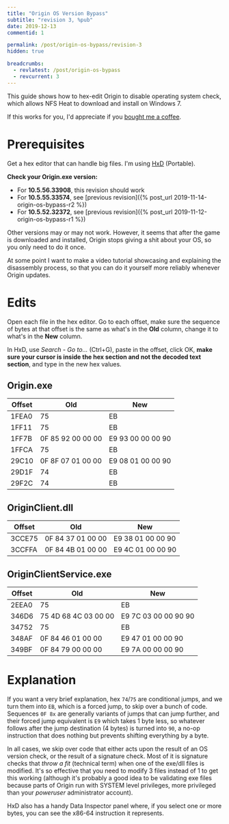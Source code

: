 ```yaml
---
title: "Origin OS Version Bypass"
subtitle: "revision 3, %pub"
date: 2019-12-13
commentid: 1

permalink: /post/origin-os-bypass/revision-3
hidden: true

breadcrumbs:
  - revlatest: /post/origin-os-bypass
  - revcurrent: 3
---
```


This guide shows how to hex-edit Origin to disable operating system check, which allows NFS Heat to download and install on Windows 7.

If this works for you, I'd appreciate if you [bought me a coffee](https://ko-fi.com/chylex).

# Prerequisites

Get a hex editor that can handle big files. I'm using [HxD](https://mh-nexus.de/en/hxd/) (Portable).

**Check your Origin.exe version:**
- For **10.5.56.33908**, this revision should work
- For **10.5.55.33574**, see [previous revision]({% post_url 2019-11-14-origin-os-bypass-r2 %})
- For **10.5.52.32372**, see [previous revision]({% post_url 2019-11-12-origin-os-bypass-r1 %})

Other versions may or may not work. However, it seems that after the game is downloaded and installed, Origin stops giving a shit about your OS, so you only need to do it once.

At some point I want to make a video tutorial showcasing and explaining the disassembly process, so that you can do it yourself more reliably whenever Origin updates.

# Edits

Open each file in the hex editor. Go to each offset, make sure the sequence of bytes at that offset is the same as what's in the **Old** column, change it to what's in the **New** column.

In HxD, use *Search - Go to...* (Ctrl+G), paste in the offset, click OK, **make sure your cursor is inside the hex section and not the decoded text section**, and type in the new hex values.

## Origin.exe

| Offset | Old | New |
| ------ | --- | --- |
| 1FEA0 | 75 | EB |
| 1FF11 | 75 | EB |
| 1FF7B | 0F 85 92 00 00 00 | E9 93 00 00 00 90 |
| 1FFCA | 75 | EB |
| 29C10 | 0F 8F 07 01 00 00 | E9 08 01 00 00 90 |
| 29D1F | 74 | EB |
| 29F2C | 74 | EB |

## OriginClient.dll

| Offset | Old | New |
| ------ | --- | --- |
| 3CCE75 | 0F 84 37 01 00 00 | E9 38 01 00 00 90 |
| 3CCFFA | 0F 84 4B 01 00 00 | E9 4C 01 00 00 90 |

## OriginClientService.exe

| Offset | Old | New |
| ------ | --- | --- |
| 2EEA0 | 75 | EB |
| 346D6 | 75 4D 68 4C 03 00 00 | E9 7C 03 00 00 90 90 |
| 34752 | 75 | EB |
| 348AF | 0F 84 46 01 00 00 | E9 47 01 00 00 90 |
| 349BF | 0F 84 79 00 00 00 | E9 7A 00 00 00 90 |

# Explanation

If you want a very brief explanation, hex `74`/`75` are conditional jumps, and we turn them into `EB`, which is a forced jump, to skip over a bunch of code. Sequences `0F 8x` are generally variants of jumps that can jump further, and their forced jump equivalent is `E9` which takes 1 byte less, so whatever follows after the jump destination (4 bytes) is turned into `90`, a no-op instruction that does nothing but prevents shifting everything by a byte.

In all cases, we skip over code that either acts upon the result of an OS version check, or the result of a signature check. Most of it is signature checks that *throw a fit* (technical term) when one of the exe/dll files is modified. It's so effective that you need to modify 3 files instead of 1 to get this working (although it's probably a good idea to be validating exe files because parts of Origin run with SYSTEM level privileges, more privileged than your *poweruser* administrator account).

HxD also has a handy Data Inspector panel where, if you select one or more bytes, you can see the x86-64 instruction it represents.
